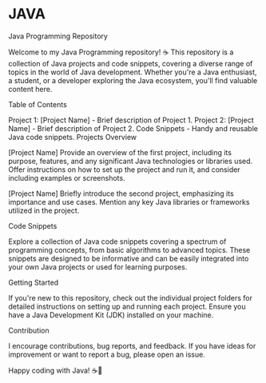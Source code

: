 # JAVA
Java Programming Repository

Welcome to my Java Programming repository! ☕ This repository is a collection of Java projects and code snippets, covering a diverse range of topics in the world of Java development. Whether you're a Java enthusiast, a student, or a developer exploring the Java ecosystem, you'll find valuable content here.

Table of Contents

Project 1: [Project Name] - Brief description of Project 1.
Project 2: [Project Name] - Brief description of Project 2.
Code Snippets - Handy and reusable Java code snippets.
Projects Overview

[Project Name]
Provide an overview of the first project, including its purpose, features, and any significant Java technologies or libraries used. Offer instructions on how to set up the project and run it, and consider including examples or screenshots.

[Project Name]
Briefly introduce the second project, emphasizing its importance and use cases. Mention any key Java libraries or frameworks utilized in the project.

Code Snippets

Explore a collection of Java code snippets covering a spectrum of programming concepts, from basic algorithms to advanced topics. These snippets are designed to be informative and can be easily integrated into your own Java projects or used for learning purposes.

Getting Started

If you're new to this repository, check out the individual project folders for detailed instructions on setting up and running each project. Ensure you have a Java Development Kit (JDK) installed on your machine.

Contribution

I encourage contributions, bug reports, and feedback. If you have ideas for improvement or want to report a bug, please open an issue.

Happy coding with Java! ☕🚀

